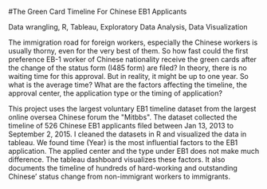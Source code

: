 #The Green Card Timeline For Chinese EB1 Applicants

Data wrangling, R, Tableau, Exploratory Data Analysis, Data Visualization


The immigration road for foreign workers, especially the Chinese workers is usually thorny, even for the very best of them. So how fast could the first preference EB-1 worker of Chinese nationality receive the green cards after the change of the status form (I485 form) are filed?  In theory, there is no waiting time for this approval. But in reality, it might be up to one year. So what is the average time? What are the factors affecting the timeline, the approval center, the application type or the timing of application? 

This project uses the largest voluntary EB1 timeline dataset from the largest online oversea Chinese forum the "Mitbbs". The dataset collected the timeline of 526 Chinese EB1 applicants filed between Jan 13, 2013 to September 2, 2015. I cleaned the  datasets in R and visualized the data in tableau. We found time (Year) is the most influential factors to the EB1 application. The applied center and the type under EB1 does not make much difference. The tableau dashboard visualizes these factors. It also documents the timeline of hundreds of hard-working and outstanding Chinese’ status change from non-immigrant workers to immigrants.
